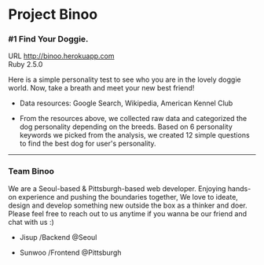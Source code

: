 # Project Binoo

### #1 Find Your Doggie.

URL http://binoo.herokuapp.com<br>
Ruby 2.5.0<br>

 Here is a simple personality test to see who you are in the lovely doggie world. Now, take a breath and meet your new best friend! 

 * Data resources: Google Search, Wikipedia, American Kennel Club

 * From the resources above, we collected raw data and categorized the dog personality depending on the breeds. Based on 6 personality keywords we picked from the analysis, we created 12 simple questions to find the best dog for user's personality.

***

### Team Binoo

We are a Seoul-based & Pittsburgh-based web developer. Enjoying hands-on experience and pushing the boundaries together, We love to ideate, design and develop something new outside the box as a thinker and doer. Please feel free to reach out to us anytime if you wanna be our friend and chat with us :)

 * Jisup /Backend @Seoul

 * Sunwoo /Frontend @Pittsburgh

